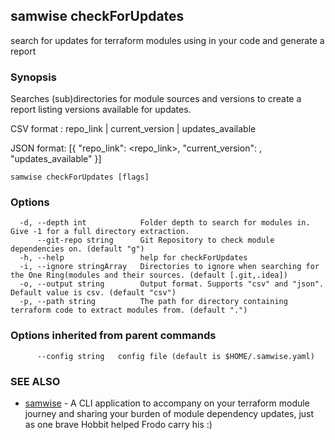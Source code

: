 ## samwise checkForUpdates

search for updates for terraform modules using in your code and generate a report

### Synopsis

Searches (sub)directories for module sources and versions to create a report listing versions available for updates.

CSV format : repo_link | current_version | updates_available

JSON format: [{
                "repo_link": <repo_link>,
                "current_version": <current version used in the code>,
                "updates_available"
             }]
	

```
samwise checkForUpdates [flags]
```

### Options

```
  -d, --depth int            Folder depth to search for modules in. Give -1 for a full directory extraction.
      --git-repo string      Git Repository to check module dependencies on. (default "g")
  -h, --help                 help for checkForUpdates
  -i, --ignore stringArray   Directories to ignore when searching for the One Ring(modules and their sources. (default [.git,.idea])
  -o, --output string        Output format. Supports "csv" and "json". Default value is csv. (default "csv")
  -p, --path string          The path for directory containing terraform code to extract modules from. (default ".")
```

### Options inherited from parent commands

```
      --config string   config file (default is $HOME/.samwise.yaml)
```

### SEE ALSO

* [samwise](samwise.md)	 - A CLI application to accompany on your terraform module journey and sharing your burden of module dependency updates, just as one brave Hobbit helped Frodo carry his :)

